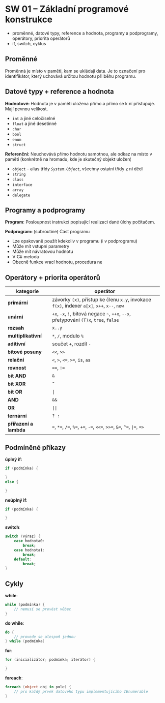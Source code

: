 # SW 01 – Základní programové konstrukce

* proměnné, datové typy, reference a hodnota, programy a podprogramy, operátory, priorita operátorů
* if, switch, cyklus

## Proměnné

Proměnná je místo v paměti, kam se ukládají data. Je to označení pro identifikátor, který uchovává určitou hodnotu při běhu programu.

## Datové typy + reference a hodnota

__Hodnotové:__ Hodnota je v paměti uložena přímo a přímo se k ní přistupuje. Mají pevnou velikost.

* `int` a jiné celočíselné
* `float` a jiné desetinné
* `char`
* `bool`
* `enum`
* `struct`

__Referenční:__ Neuchovává přímo hodnotu samotnou, ale odkaz na místo v paměti (konkrétně na hromadu, kde je skutečný objekt uložen)

* `object` – alias třídy _`System.Object`_, všechny ostatní třídy z ní dědí
* `string`
* `class`
* `interface`
* `array`
* `delegate`

## Programy a podprogramy

__Program:__ Posloupnost instrukcí popisující realizaci dané úlohy počítačem.

__Podprogram:__ (subroutine) Část programu

* Lze opakovaně použít kdekoliv v programu (i v podprogramu)
* Může mít vstupní parametry
* Může mít návratovou hodnotu
* V C# metoda
* Obecně funkce vrací hodnotu, procedura ne

## Operátory + priorita operátorů

kategorie | operátor
--- | ---
__primární__ | závorky `(x)`, přístup ke členu `x.y`, invokace `f(x)`, indexer `a[x]`, `x++`, `x--`, `new`
__unární__| `+x`, `-x`, `!`, bitová negace `~`, `++x`, `--x`, přetypování `(T)x`, `true`, `false`
__rozsah__| `x..y`
__multiplikativní__| `*`, `/`, modulo `%`
__aditivní__| součet `+`, rozdíl `-`
__bitové posuny__| `<<`, `>>`
__relační__| `<`, `>`, `<=`, `>=`, `is`, `as`
__rovnost__| `==`, `!=`
__bit AND__| `&`
__bit XOR__| `^`
__bit OR__| `\|`
__AND__| `&&`
__OR__| `\|\|`
__ternární__| `? :`
__přiřazení a lambda__| `=`, `*=`, `/=`, `%=`, `+=`, `-=`, `<<=`, `>>=`, `&=`, `^=`, `\|=`, `=>`

## Podmíněné příkazy

__úplný if__:

``` csharp
if (podmínka) {

}
else {

}
```

__neúplný if__:

``` csharp
if (podmínka) {

}
```

__switch__:

``` csharp
switch (výraz) {
    case hodnota0:
        break;
    case hodnota1:
        break;
    default:
        break;
}
```

## Cykly

__while__:

``` csharp
while (podmínka) {
    // nemusí se provést vůbec
}
```

__do while__:

``` csharp
do {
    // provede se alespoň jednou
} while (podmínka)
```

__for__:

``` csharp
for (inicializátor; podmínka; iterátor) {

}
```

__foreach__:

``` csharp
foreach (object obj in pole) {
    // pro každý prvek datového typu implementujícího IEnumerable
}
```
